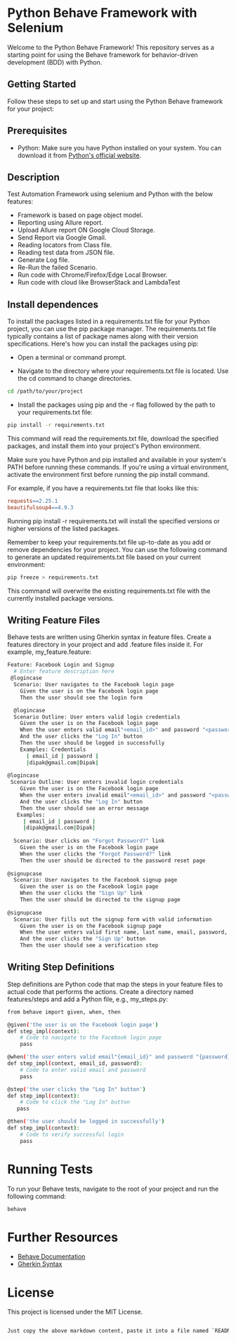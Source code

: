 # Python Behave Framework with Selenium
Welcome to the Python Behave Framework! This repository serves as a starting point for using the Behave framework for behavior-driven development (BDD) with Python.

## Getting Started

Follow these steps to set up and start using the Python Behave framework for your project:

## Prerequisites

- Python: Make sure you have Python installed on your system. You can download it from [Python's official website](https://www.python.org/downloads/).

## Description

Test Automation Framework using selenium and Python with the below features:

- Framework is based on page object model.
- Reporting using Allure report.
- Upload Allure report ON Google Cloud Storage.
- Send Report via Google Gmail.
- Reading locators from Class file.
- Reading test data from JSON file.
- Generate Log file.
- Re-Run the failed Scenario.
- Run code with Chrome/Firefox/Edge Local Browser.
- Run code with cloud like BrowserStack and LambdaTest

## Install dependences

To install the packages listed in a requirements.txt file for your Python project, you can use the pip package manager. The requirements.txt file typically contains a list of package names along with their version specifications. Here's how you can install the packages using pip:

- Open a terminal or command prompt.

- Navigate to the directory where your requirements.txt file is located. Use the cd command to change directories.

```bash
cd /path/to/your/project
```
- Install the packages using pip and the -r flag followed by the path to your requirements.txt file:

``` bash
pip install -r requirements.txt
```
This command will read the requirements.txt file, download the specified packages, and install them into your project's Python environment.

Make sure you have Python and pip installed and available in your system's PATH before running these commands. If you're using a virtual environment, activate the environment first before running the pip install command.

For example, if you have a requirements.txt file that looks like this:

``` makefile
requests==2.25.1
beautifulsoup4==4.9.3
```
Running pip install -r requirements.txt will install the specified versions or higher versions of the listed packages.

Remember to keep your requirements.txt file up-to-date as you add or remove dependencies for your project. You can use the following command to generate an updated requirements.txt file based on your current environment:

```bash
pip freeze > requirements.txt
```
This command will overwrite the existing requirements.txt file with the currently installed package versions.




## Writing Feature Files
Behave tests are written using Gherkin syntax in feature files. Create a features directory in your project and add .feature files inside it. For example, my_feature.feature:
```bash
Feature: Facebook Login and Signup
  # Enter feature description here
 @logincase
  Scenario: User navigates to the Facebook login page
    Given the user is on the Facebook login page
    Then the user should see the login form

  @logincase
  Scenario Outline: User enters valid login credentials
    Given the user is on the Facebook login page
    When the user enters valid email"<email_id>" and password "<password>"
    And the user clicks the "Log In" button
    Then the user should be logged in successfully
    Examples: Credentials
      | email_id | password |
      |dipak@gmail.com|Dipak|
    
@logincase
 Scenario Outline: User enters invalid login credentials
    Given the user is on the Facebook login page
    When the user enters invalid email"<email_id>" and password "<password>"
    And the user clicks the "Log In" button
    Then the user should see an error message
   Examples:
     | email_id | password |
     |dipak@gmail.com|Dipak|
  
  Scenario: User clicks on "Forgot Password?" link
    Given the user is on the Facebook login page
    When the user clicks the "Forgot Password?" link
    Then the user should be directed to the password reset page
    
@signupcase
  Scenario: User navigates to the Facebook signup page
    Given the user is on the Facebook login page
    When the user clicks the "Sign Up" link
    Then the user should be directed to the signup page
  
@signupcase
  Scenario: User fills out the signup form with valid information
    Given the user is on the Facebook signup page
    When the user enters valid first name, last name, email, password, and birthdate
    And the user clicks the "Sign Up" button
    Then the user should see a verification step
```


## Writing Step Definitions

Step definitions are Python code that map the steps in your feature files to actual code that performs the actions. Create a directory named features/steps and add a Python file, e.g., my_steps.py:

```bash
from behave import given, when, then

@given('the user is on the Facebook login page')
def step_impl(context):
    # Code to navigate to the Facebook login page
    pass

@when('the user enters valid email"{email_id}" and password "{password}"')
def step_impl(context, email_id, password):
    # Code to enter valid email and password
    pass

@step('the user clicks the "Log In" button')
def step_impl(context):
    # Code to click the "Log In" button
   pass

@then('the user should be logged in successfully')
def step_impl(context):
    # Code to verify successful login
    pass

```
# Running Tests
To run your Behave tests, navigate to the root of your project and run the following command:
```bash
behave
```

# Further Resources

- [Behave Documentation](https://behave.readthedocs.io/en/latest/)
- [Gherkin Syntax](https://cucumber.io/docs/gherkin/)

# License
This project is licensed under the MIT License.
```bash

Just copy the above markdown content, paste it into a file named `README.md`, and save it in your project directory. This will give you a basic README.md file for your Python Behave framework project. Remember to customize it with your specific project details and any additional information you'd like to include.

```
